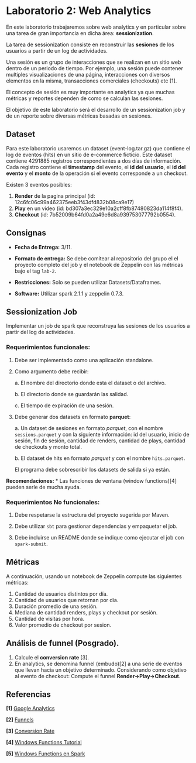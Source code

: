 # Laboratorio 2: Web Analytics

En este laboratorio trabajaremos sobre web analytics y en particular sobre una tarea de gran importancia en dicha área: **sessionization**.

La tarea de sessionization consiste en reconstruir las **sesiones** de los usuarios a partir de un log de actividades.

Una sesión es un grupo de interacciones que se realizan en un sitio web dentro de un periodo de tiempo. Por ejemplo, una sesión puede contener multiples visualizaciones de una página, interacciones con diversos elementos en la misma, transacciones comerciales (checkouts) etc [1].

El concepto de sesión es muy importante en analytics ya que muchas métricas y reportes dependen de como se calculan las sesiones.

El objetivo de este laboratorio será el desarrollo de un sessionization job y de un reporte sobre diversas métricas basadas en sesiones.

## Dataset

Para este laboratorio usaremos un dataset (event-log.tar.gz) que contiene el log de eventos (hits) en un sitio de e-commerce ficticio.
Este dataset contiene 4291885 registros correspondientes a dos días de información.
Cada registro contiene el **timestamp** del evento,  el **id del usuario**, el **id del evento** y el **monto** de la operación si el evento corresponde a un checkout.

Existen 3 eventos posibles:

1. **Render** de la pagina principal (id: 12c6fc06c99a462375eeb3f43dfd832b08ca9e17)
2. **Play** en un video (id: bd307a3ec329e10a2cff8fb87480823da114f8f4).
3. **Checkout** (id: 7b52009b64fd0a2a49e6d8a939753077792b0554).

## Consignas

* **Fecha de Entrega:** 3/11.

* **Formato de entrega:** Se debe comitear al repositorio del grupo el el proyecto completo del job y el notebook de Zeppelin con las métricas bajo el tag `lab-2`.
* **Restricciones:** Solo se pueden utilizar Datasets/Dataframes. 
* **Software:** Utilizar spark 2.1.1 y zeppelin 0.7.3.

## Sessionization Job
Implementar un job de spark que  reconstruya las sesiones de los usuarios a partir del log de actividades.

### Requerimientos funcionales:

1. Debe ser implementado como una aplicación standalone.

2. Como argumento debe recibir: 

	a. El nombre del directorio donde esta el dataset o del archivo.

	b. El directorio donde se guardarán las salidad.

	c. El tiempo de expiración de una sesión.

3. Debe generar dos datasets en formato **parquet**:

	a. Un dataset de sesiones en formato *parquet*, con el nombre `sessions.parquet` y con la siguiente información: id del usuario, inicio de sesión, fin de sesión, cantidad de renders, cantidad de plays, cantidad de checkouts y monto total.
		  
	b. El dataset de hits en formato *parquet* y con el nombre `hits.parquet`.

    El programa debe sobrescribir los datasets de salida si ya están.

 **Recomendaciones:** 
	 * Las funciones de ventana (window functions)[4] pueden serle de mucha ayuda.

### Requerimientos No funcionales:
1. Debe respetarse la estructura del proyecto sugerida por Maven.

2. Debe utilizar `sbt` para gestionar dependencias y empaquetar el job.

3. Debe incluirse un README donde se indique como ejecutar el job con `spark-submit`.

## Métricas

A continuación, usando un notebook de Zeppelin compute las siguientes métricas:

1. Cantidad de usuarios distintos por día.
2. Cantidad de usuarios que retornan por día.
3. Duración promedio de una sesión.
4. Mediana de cantidad renders, plays y checkout por sesión.
5. Cantidad de visitas por hora.
6. Valor promedio de checkout por sesion.


## Análisis de funnel (Posgrado).

1. Calcule el **conversion rate** [3].
2. En analytics, se denomina funnel (embudo)[2] a una serie de eventos que llevan hacia un objetivo determinado.
Considerando como objetivo al evento de checkout:
Compute el funnel **Render->Play->Checkout**.


 
## Referencias


**[1]** [Google Analytics](https://support.google.com/analytics/answer/2731565?hl=en)

**[2]** [Funnels](http://www.cooladata.com/blog/funnels/)

**[3]** [Conversion Rate](https://en.wikipedia.org/wiki/Conversion_marketing#Conversion_rate)

**[4]** [Windows Functions Tutorial](https://www.postgresql.org/docs/9.1/static/tutorial-window.html)

**[5]** [Windows Functions en Spark](https://jaceklaskowski.gitbooks.io/mastering-apache-spark/spark-sql-functions-windows.html)

<!--1. Computar sessiones en a partir de el log de actividades.
	1. Pasar el rdd a dataset


La api de dataset/dataframes no es muy intuitiva y uno se encuentra pasando de uno a otro tipo constantemente.

Este constante paso de una a otro tipo puede crear confusion.

Como thumb-rule: Usar dataset como reemplazo para RDDs y para hacer queries simples, principalmente de agregacion.
Si queres trabajar con una "tabla" es mas intuitivo pensar en terminos de Dataframes. El costo es perder el type-safety.--> 	